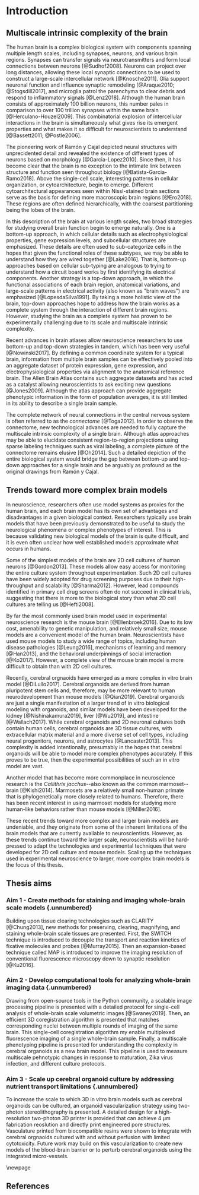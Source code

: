 # Introduction

## Multiscale intrinsic complexity of the brain

The human brain is a complex biological system with components spanning multiple
length scales, including synapses, neurons, and various brain regions. Synapses
can transfer signals via neurotransmitters and form local connections between
neurons [@Sudhof2008]. Neurons can project over long distances, allowing these
local synaptic connections to be used to construct a large-scale intercellular
network [@Knosche2011]. Glia support neuronal function and influence synaptic
remodeling [@Araque2010; @Stogsdill2017], and microglia patrol the parenchyma to
clear debris and respond to inflammatory signals [@Lenz2018]. Although the human
brain consists of approximately 100 billion neurons, this number pales in
comparison to over 100 trillion synapses within the same brain
[@Herculano-Houzel2009]. This combinatorial explosion of intercellular
interactions in the brain is simultaneously what gives rise its emergent
properties and what makes it so difficult for neuroscientists to understand
[@Bassett2011; @Postle2006].

The pioneering work of Ramón y Cajal depicted neural structures with
unprecidented detail and revealed the existence of different types of neurons
based on morphology [@Garcia-Lopez2010]. Since then, it has become clear that
the brain is no exception to the intimate link between structure and function
seen throughout biology [@Batista-Garcia-Ramo2018]. Above the single-cell scale,
interesting patterns in cellular organization, or cytoarchitecture, begin to
emerge. Different cytoarchitectural appearances seen within Nissl-stained brain
sections serve as the basis for defining more macroscopic brain regions
[@Ero2018]. These regions are often defined hierarchically, with the coarsest
partitioning being the lobes of the brain. 

In this description of the brain at various length scales, two broad strategies
for studying overall brain function begin to emerge naturally. One is a
bottom-up approach, in which cellular details such as electrophysiological
properties, gene expression levels, and subcellular structures are emphasized.
These details are often used to sub-categorize cells in the hopes that given the
functional roles of these subtypes, we may be able to understand how they are
wired together [@Lake2016]. That is, bottom-up approaches based on cellular
sub-typing are analogous to trying to understand how a circuit board works by
first identifying its electrical components. Another strategy is a top-down
approach, in which the functional associations of each brain region, anatomical
variations, and large-scale patterns in electrical activity (also known as
"brain waves") are emphasized [@LopesdaSilva1991]. By taking a more holistic
view of the brain, top-down approaches hope to address how the brain works as a
complete system through the interaction of different brain regions. However,
studying the brain as a complete system has proven to be experimentally
challenging due to its scale and multiscale intrinsic complexity.

Recent advances in brain atlases allow neuroscience researchers to use bottom-up
and top-down strategies in tandem, which has been very useful [@Nowinski2017].
By defining a common coordinate system for a typical brain, information from
multiple brain samples can be effectively pooled into an aggregate dataset of
protein expression, gene expression, and electrophysiological properties via
alignment to the anatomical reference brain. The Allen Brain Atlas contains such
aggregate datasets and has acted as a catalyst allowing neuroscientists to ask
exciting new questions [@Jones2009]. Although the atlas approach can provide
aggregate phenotypic information in the form of population averages, it is still
limited in its ability to describe a single brain sample.

The complete network of neural connections in the central nervous system is
often referred to as the *connectome* [@Toga2012]. In order to observe the
connectome, new technological advances are needed to fully capture the
multiscale intrinsic complexity of a single brain. Although atlas approaches may
be able to elucidate consistent region-to-region projections using sparse
labeling techniques such as viral labeling, a complete picture of the connectome
remains elusive [@Oh2014]. Such a detailed depiction of the entire biological
system would bridge the gap between bottom-up and top-down approaches for a
single brain and be arguably as profound as the original drawings from Ramón y
Cajal.

## Trends toward more complex brain models

In neuroscience, researchers often use model systems as proxies for the human
brain, and each brain model has its own set of advantages and disadvantages in a
given biological context. Researchers typically use brain models that have been
previously demonstrated to be useful to study the neurological phenomena or
complex phenotypes of interest. This is because validating new biological models
of the brain is quite difficult, and it is even often unclear how well
established models approximate what occurs in humans.

Some of the simplest models of the brain are 2D cell cultures of human neurons
[@Gordon2013]. These models allow easy access for monitoring the entire culture
system throughout experimentation. Such 2D cell cultures have been widely
adopted for drug screening purposes due to their high-throughput and scalability
[@Sharma2012]. However, lead compounds identified in primary cell drug screens
often do not succeed in clinical trials, suggesting that there is more to the
biological story than what 2D cell cultures are telling us [@Hefti2008].

By far the most commonly used brain model used in experimental neuroscience
research is the mouse brain [@Ellenbroek2016]. Due to its low cost, amenability
to genetic manipulation, and relatively small size, mouse models are a
convenient model of the human brain. Neuroscientists have used mouse models to
study a wide range of topics, including human disease pathologies [@Leung2016],
mechanisms of learning and memory [@Han2013], and the behavioral underpinnings
of social interaction [@Ko2017]. However, a complete view of the mouse brain
model is more difficult to obtain than with 2D cell cultures.

Recently, cerebral orgnaoids have emerged as a more complex in vitro brain model
[@DiLullo2017]. Cerebral organoids are derived from human pluripotent stem cells
and, therefore, may be more relevant to human neurodevelopment than mouse models
[@Qian2019]. Cerebral organoids are just a single manifestation of a larger
trend of in vitro biological modeling with organoids, and similar models have
been developed for the kidney [@Nishinakamura2019], liver [@Wu2019], and
intestine [@Wallach2017]. While cerebral organoids and 2D neuronal cultures both
contain human cells, cerebral organoids are 3D tissue cultures, with
extracellular matrix material and a more diverse set of cell types, including
neural progenitors, neurons, and astrocytes [@Lancaster2013]. This complexity is
added intentionally, presumably in the hopes that cerebral organoids will be
able to model more complex phenotypes accurately. If this proves to be true,
then the experimental possibilities of such an in vitro model are vast.

Another model that has become more commonplace in neuroscience research is the
*Callithrix jacchus*--also known as the common marmoset--brain [@Kishi2014].
Marmosets are a relatively small non-human primate that is phylogenetically more
closely related to humans. Therefore, there has been recent interest in using
marmoset models for studying more human-like behaviors rather than mouse models
[@Miller2016].

These recent trends toward more complex and larger brain models are undeniable,
and they originate from some of the inherent limitations of the brain models
that are currently available to neuroscientists. However, as these trends
continue toward the larger scale, neuroscientists will be hard-pressed to adapt
the technologies and experimental techniques that were developed for 2D cell
culture and mouse models. Scaling up the techniques used in experimental
neuroscience to larger, more complex brain models is the focus of this thesis.


## Thesis aims

### Aim 1 - Create methods for staining and imaging whole-brain scale models {.unnumbered}

Building upon tissue clearing technologies such as CLARITY [@Chung2013], new
methods for preserving, clearing, magnifying, and staining whole-brain scale
tissues are presented. First, the SWITCH technique is introduced to decouple the
transport and reaction kinetics of fixative molecules and probes [@Murray2015].
Then an expansion-based technique called MAP is introduced to improve the
imaging resolution of conventional fluorescence microscopy down to synaptic
resolution [@Ku2016].

### Aim 2 - Develop computational tools for analyzing whole-brain imaging data {.unnumbered}

Drawing from open-source tools in the Python community, a scalable image
processing pipeline is presented with a detailed protocol for single-cell
analysis of whole-brain scale volumetric images [@Swaney2019]. Then, an
efficient 3D coregistration algorithm is presented that matches corresponding
nuclei between multiple rounds of imaging of the same brain. This single-cell
coregistration algorithm my enable multiplexed fluorescence imaging of a single
whole-brain sample. Finally, a multiscale phenotyping pipeline is presented for
understanding the complexity in cerebral organoids as a new brain model. This
pipeline is used to measure multiscale pehnotypic changes in response to
maturation, Zika virus infection, and different culture protocols.

### Aim 3 - Scale up cerebral organoid culture by addressing nutrient transport limitations {.unnumbered}

To increase the scale to which 3D in vitro brain models such as cerebral
organoids can be cultured, an organoid vascularization strategy using two-photon
stereolithography is presented. A detailed design for a high-resolution
two-photon 3D printer is provided that can achieve 4 µm fabrication reoslution
and directly print engineered pore structures. Vasculature printed from
biocompatible resins were shown to integrate with cerebral orgnaoids cultured
with and without perfusion with limited cytotoxicity. Future work may build on
this vascularization to create new models of the blood-brain barrier or to
perturb cerebral organoids using the integrated micro-vessels.

\newpage

## References
